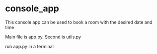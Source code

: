 # console_app
This console app can be used to book a room with the desired date and time

Main file is app.py.
Second is utils.py

run app.py in a terminal
